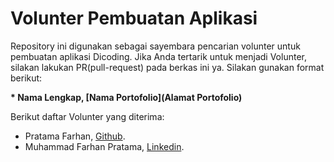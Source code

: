 # Volunter Pembuatan Aplikasi

Repository ini digunakan sebagai sayembara pencarian volunter untuk pembuatan aplikasi Dicoding. Jika Anda tertarik untuk menjadi Volunter, silakan lakukan PR(pull-request) pada berkas ini ya. Silakan gunakan format berikut:


**\* Nama Lengkap, [Nama Portofolio](Alamat Portofolio)**


Berikut daftar Volunter yang diterima:

* Pratama Farhan, [Github](https://github.com/pratamafarhan).
* Muhammad Farhan Pratama, [Linkedin](https://www.linkedin.com/in/farhan-pratama-275299194).
